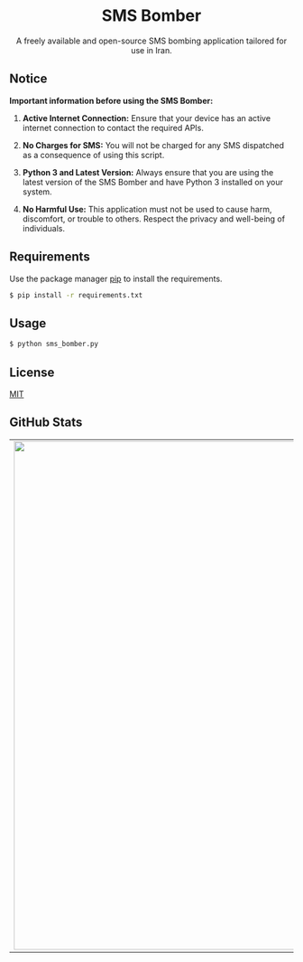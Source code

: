 <div align="center">
  <h1>SMS Bomber</h1>
</div>
<div align="center">
  <p>A freely available and open-source SMS bombing application tailored for use in Iran.</p>
</div>

## Notice
**Important information before using the SMS Bomber:**

1. **Active Internet Connection:** Ensure that your device has an active internet connection to contact the required APIs.

2. **No Charges for SMS:** You will not be charged for any SMS dispatched as a consequence of using this script.

3. **Python 3 and Latest Version:** Always ensure that you are using the latest version of the SMS Bomber and have Python 3 installed on your system.

4. **No Harmful Use:** This application must not be used to cause harm, discomfort, or trouble to others. Respect the privacy and well-being of individuals.

## Requirements
Use the package manager [pip](https://pip.pypa.io/en/stable/getting-started/) to install the requirements.

```bash
$ pip install -r requirements.txt
```

## Usage
```bash
$ python sms_bomber.py
```

## License
[MIT](https://choosealicense.com/licenses/mit/)

## GitHub Stats
<table><tr><td valign="top" width="50%">

<img src="https://github-readme-stats.vercel.app/api?username=NimaWasTaken&hide_border=true&show_icons=true&rank_icon=github&bg_color=00000000" align="left" style="width: 900px" />

</td><td valign="top" width="50%">

<img src="https://github-readme-stats.vercel.app/api/top-langs/?username=NimaWasTaken&hide_border=true&layout=compact&bg_color=00000000" align="left" style="width:99%px" />

</td></tr></table>  
